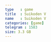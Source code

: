 ```yaml
---
type   : game
title  : Suikoden V
name   : Suikoden V
categories: [game]
telegram : 1583
size: 3.3 GB
---
```



